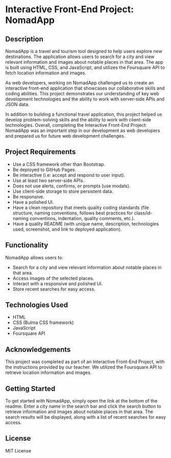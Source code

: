# Interactive Front-End Project: NomadApp

## Description

NomadApp is a travel and tourism tool designed to help users explore new destinations. The application allows users to search for a city and view relevant information and images about notable places in that area. The app is built using HTML, CSS, and JavaScript, and utilizes the Foursquare API to fetch location information and images.

As web developers, working on NomadApp challenged us to create an interactive front-end application that showcases our collaborative skills and coding abilities. This project demonstrates our understanding of key web development technologies and the ability to work with server-side APIs and JSON data.

In addition to building a functional travel application, this project helped us develop problem-solving skills and the ability to work with client-side technologies. Overall, completing the Interactive Front-End Project: NomadApp was an important step in our development as web developers and prepared us for future web development challenges.

## Project Requirements

- Use a CSS framework other than Bootstrap.
- Be deployed to GitHub Pages.
- Be interactive (i.e: accept and respond to user input).
- Use at least two server-side APIs.
- Does not use alerts, confirms, or prompts (use modals).
- Use client-side storage to store persistent data.
- Be responsive.
- Have a polished UI.
- Have a clean repository that meets quality coding standards (file structure, naming conventions, follows best practices for class/id-naming conventions, indentation, quality comments, etc.).
- Have a quality README (with unique name, description, technologies used, screenshot, and link to deployed application).

## Functionality

NomadApp allows users to:

- Search for a city and view relevant information about notable places in that area.
- Access images of the selected places.
- Interact with a responsive and polished UI.
- Store recent searches for easy access.

## Technologies Used

- HTML
- CSS (Bulma CSS framework)
- JavaScript
- Foursquare API

## Acknowledgements

This project was completed as part of an Interactive Front-End Project, with the instructions provided by our teacher. We utilized the Foursquare API to retrieve location information and images.

## Getting Started

To get started with NomadApp, simply open the link at the bottom of the readme. Enter a city name in the search bar and click the search button to retrieve information and images about notable places in that area. The search results will be displayed, along with a list of recent searches for easy access.

## License
MIT License
